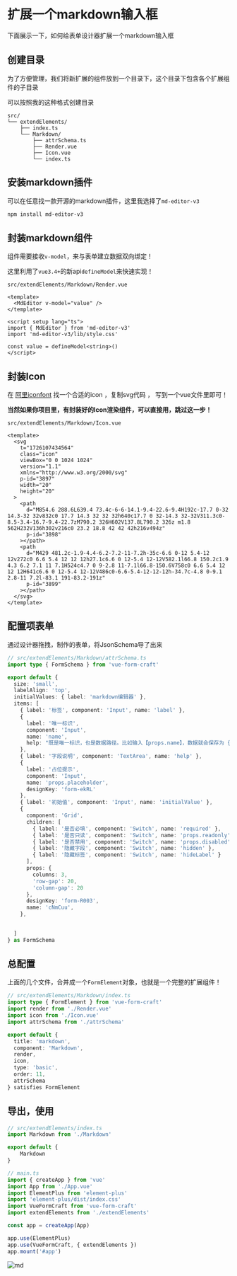 # 扩展一个markdown输入框

下面展示一下，如何给表单设计器扩展一个markdown输入框

## 创建目录

为了方便管理，我们将新扩展的组件放到一个目录下，这个目录下包含各个扩展组件的子目录

可以按照我的这种格式创建目录

```
src/
└── extendElements/
    ├── index.ts
    └── Markdown/
        ├── attrSchema.ts
        ├── Render.vue
        ├── Icon.vue
        └── index.ts
```

## 安装markdown插件

可以在任意找一款开源的markdown插件，这里我选择了`md-editor-v3`

```xml
npm install md-editor-v3
```

## 封装markdown组件

组件需要接收`v-model`，来与表单建立数据双向绑定！

这里利用了`vue3.4+`的新api`defineModel`来快速实现！

`src/extendElements/Markdown/Render.vue`

```vue
<template>
  <MdEditor v-model="value" />
</template>

<script setup lang="ts">
import { MdEditor } from 'md-editor-v3'
import 'md-editor-v3/lib/style.css'

const value = defineModel<string>()
</script>

```

## 封装Icon

在 [阿里iconfont](https://www.iconfont.cn/) 找一个合适的icon ，复制svg代码 ， 写到一个vue文件里即可！

**当然如果你项目里，有封装好的Icon渲染组件，可以直接用，跳过这一步！**

`src/extendElements/Markdown/Icon.vue`

```vue
<template>
  <svg
    t="1726107434564"
    class="icon"
    viewBox="0 0 1024 1024"
    version="1.1"
    xmlns="http://www.w3.org/2000/svg"
    p-id="3897"
    width="20"
    height="20"
  >
    <path
      d="M854.6 288.6L639.4 73.4c-6-6-14.1-9.4-22.6-9.4H192c-17.7 0-32 14.3-32 32v832c0 17.7 14.3 32 32 32h640c17.7 0 32-14.3 32-32V311.3c0-8.5-3.4-16.7-9.4-22.7zM790.2 326H602V137.8L790.2 326z m1.8 562H232V136h302v216c0 23.2 18.8 42 42 42h216v494z"
      p-id="3898"
    ></path>
    <path
      d="M429 481.2c-1.9-4.4-6.2-7.2-11-7.2h-35c-6.6 0-12 5.4-12 12v272c0 6.6 5.4 12 12 12h27.1c6.6 0 12-5.4 12-12V582.1l66.8 150.2c1.9 4.3 6.2 7.1 11 7.1H524c4.7 0 9-2.8 11-7.1l66.8-150.6V758c0 6.6 5.4 12 12 12H641c6.6 0 12-5.4 12-12V486c0-6.6-5.4-12-12-12h-34.7c-4.8 0-9.1 2.8-11 7.2l-83.1 191-83.2-191z"
      p-id="3899"
    ></path>
  </svg>
</template>

```

## 配置项表单

通过设计器拖拽，制作的表单，将JsonSchema导了出来

```ts
// src/extendElements/Markdown/attrSchema.ts
import type { FormSchema } from 'vue-form-craft'

export default {
  size: 'small',
  labelAlign: 'top',
  initialValues: { label: 'markdown编辑器' },
  items: [
    { label: '标签', component: 'Input', name: 'label' },
    {
      label: '唯一标识',
      component: 'Input',
      name: 'name',
      help: "既是唯一标识，也是数据路径。比如输入【props.name】，数据就会保存为 { props: { name:'xxx' } }"
    },
    { label: '字段说明', component: 'TextArea', name: 'help' },
    {
      label: '占位提示',
      component: 'Input',
      name: 'props.placeholder',
      designKey: 'form-ekRL'
    },
    { label: '初始值', component: 'Input', name: 'initialValue' },
    {
      component: 'Grid',
      children: [
        { label: '是否必填', component: 'Switch', name: 'required' },
        { label: '是否只读', component: 'Switch', name: 'props.readonly' },
        { label: '是否禁用', component: 'Switch', name: 'props.disabled' },
        { label: '隐藏字段', component: 'Switch', name: 'hidden' },
        { label: '隐藏标签', component: 'Switch', name: 'hideLabel' }
      ],
      props: {
        columns: 3,
        'row-gap': 20,
        'column-gap': 20
      },
      designKey: 'form-R003',
      name: 'cNmCuu',
    },
    

  ]
} as FormSchema
```

## 总配置

上面的几个文件，合并成一个`FormElement`对象，也就是一个完整的扩展组件！

```ts
// src/extendElements/Markdown/index.ts
import type { FormElement } from 'vue-form-craft'
import render from './Render.vue'
import icon from './Icon.vue'
import attrSchema from './attrSchema'

export default {
  title: 'markdown',
  component: 'Markdown',
  render,
  icon,
  type: 'basic',
  order: 11,
  attrSchema
} satisfies FormElement
```

## 导出，使用

```ts
// src/extendElements/index.ts
import Markdown from './Markdown'

export default {
    Markdown
}
```

```ts
// main.ts
import { createApp } from 'vue'
import App from './App.vue'
import ElementPlus from 'element-plus'
import 'element-plus/dist/index.css'
import VueFormCraft from 'vue-form-craft'
import extendElements from './extendElements'

const app = createApp(App)

app.use(ElementPlus)
app.use(VueFormCraft, { extendElements })
app.mount('#app')

```

![md](../assets/extendMd-use.png)